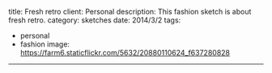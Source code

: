 title: Fresh retro
client: Personal
description: This fashion sketch is about fresh retro.
category: sketches
date: 2014/3/2
tags: 
- personal
- fashion
image: https://farm6.staticflickr.com/5632/20880110624_f637280828
---
